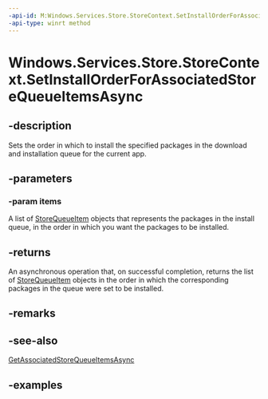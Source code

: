 ```yaml
---
-api-id: M:Windows.Services.Store.StoreContext.SetInstallOrderForAssociatedStoreQueueItemsAsync(Windows.Foundation.Collections.IIterable{Windows.Services.Store.StoreQueueItem})
-api-type: winrt method
---
```


<!-- Method syntax.
public IAsyncOperation<StoreQueueItem>> StoreContext.SetInstallOrderForAssociatedStoreQueueItemsAsync(IIterable<StoreQueueItem> items)
-->

# Windows.Services.Store.StoreContext.SetInstallOrderForAssociatedStoreQueueItemsAsync

## -description
Sets the order in which to install the specified packages in the download and installation queue for the current app.

## -parameters
### -param items
A list of [StoreQueueItem](storequeueitem.md) objects that represents the packages in the install queue, in the order in which you want the packages to be installed.

## -returns
An asynchronous operation that, on successful completion, returns the list of [StoreQueueItem](storequeueitem.md) objects in the order in which the corresponding packages in the queue were set to be installed.

## -remarks

## -see-also
[GetAssociatedStoreQueueItemsAsync](storecontext_getassociatedstorequeueitemsasync_104208804.md)

## -examples
